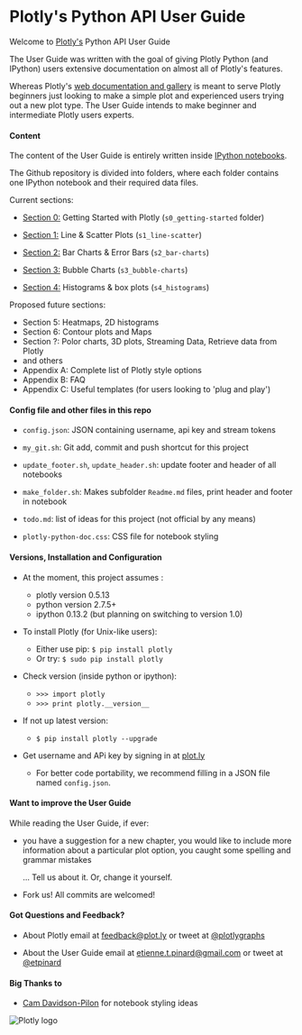 Plotly's Python API User Guide
===============================

Welcome to [Plotly's](https://plot.ly) Python API User Guide

The User Guide was written with the goal of giving Plotly Python (and IPython)
users extensive documentation on almost all of Plotly's features. 

Whereas Plotly's [web documentation and
gallery](https://plot.ly/api/python/docs) is meant to serve Plotly beginners
just looking to make a simple plot and experienced users trying out a new plot
type.  The User Guide intends to make beginner and intermediate Plotly users
experts.


#### Content

The content of the User Guide is entirely written inside [IPython
notebooks](http://ipython.org/notebook.html). 

The Github repository is divided into folders, where each folder contains 
one IPython notebook and their required data files.

Current sections:

* [Section 0:](http://nbviewer.ipython.org/github/etpinard/plotly-python-doc/blob/master/s0_getting-started/s0_getting-started.ipynb)
  Getting Started with Plotly (`s0_getting-started` folder)

* [Section 1:](http://nbviewer.ipython.org/github/etpinard/plotly-python-doc/blob/master/s1_line-scatter/s1_line-scatter.ipynb)
  Line & Scatter Plots (`s1_line-scatter`)

* [Section 2:](http://nbviewer.ipython.org/github/etpinard/plotly-python-doc/blob/master/s2_bar-charts/s2_bar-charts.ipynb)
  Bar Charts & Error Bars (`s2_bar-charts`)

* [Section 3:](http://nbviewer.ipython.org/github/etpinard/plotly-python-doc/blob/master/s3_bubble-charts/s3_bubble-charts.ipynb)
  Bubble Charts (`s3_bubble-charts`)

* [Section 4:](http://nbviewer.ipython.org/github/etpinard/plotly-python-doc/blob/master/s4_histograms/s4_histograms.ipynb)
  Histograms & box plots (`s4_histograms`)

Proposed future sections:

* Section 5: Heatmaps, 2D histograms
* Section 6: Contour plots and Maps
* Section ?: Polor charts, 3D plots, Streaming Data, Retrieve data from Plotly
* and others
* Appendix A: Complete list of Plotly style options
* Appendix B: FAQ
* Appendix C: Useful templates (for users looking to 'plug and play')


#### Config file and other files in this repo

* `config.json`: JSON containing username, api key and stream tokens

* `my_git.sh`: Git add, commit and push shortcut for this project

* `update_footer.sh`, `update_header.sh`: update footer and header of all notebooks

* `make_folder.sh`: Makes subfolder `Readme.md` files,
   print header and footer in notebook 

* `todo.md`: list of ideas for this project (not official by any means)

* `plotly-python-doc.css`: CSS file for notebook styling

#### Versions, Installation and Configuration

* At the moment, this project assumes :
  - plotly version 0.5.13
  - python version 2.7.5+
  - ipython 0.13.2 (but planning on switching to version 1.0)

* To install Plotly (for Unix-like users): 
  - Either use pip: `$ pip install plotly`
  - Or try: `$ sudo pip install plotly`

* Check version (inside python or ipython): 
  - `>>> import plotly`
  - `>>> print plotly.__version__`

* If not up latest version:
  - `$ pip install plotly --upgrade`

* Get username and APi key by signing in at [plot.ly](https://plot.ly/)
  - For better code portability, we recommend filling in a JSON file 
    named `config.json`.


#### Want to improve the User Guide

While reading the User Guide, if ever:

* you have a suggestion for a new chapter, 
  you would like to include more information about a particular plot option,
  you caught some spelling and grammar mistakes 

  ... Tell us about it. Or, change it yourself.

* Fork us! All commits are welcomed!

#### Got Questions and Feedback? 

* About Plotly
  email at feedback@plot.ly 
  or tweet at [@plotlygraphs](https://twitter.com/plotlygraphs)

* About the User Guide
  email at etienne.t.pinard@gmail.com
  or tweet at [@etpinard](https://twitter.com/etpinard)

#### Big Thanks to

* [Cam Davidson-Pilon](http://nbviewer.ipython.org/github/CamDavidsonPilon/Probabilistic-Programming-and-Bayesian-Methods-for-Hackers/blob/master/Prologue/Prologue.ipynb) 
  for notebook styling ideas


![Plotly logo](http://upload.wikimedia.org/wikipedia/commons/2/26/Logo_%281%29.png)

